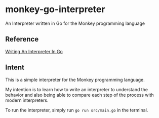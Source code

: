# monkey-go-interpreter
An Interpreter written in Go for the Monkey programming language

## Reference

[Writing An Interpreter In Go](https://interpreterbook.com/)

## Intent

This is a simple interpreter for the Monkey programming language.

My intention is to learn how to write an interpreter to understand the behavior and also being able to compare each step of the process with modern interpreters.

To run the interpreter, simply run `go run src/main.go` in the terminal.
